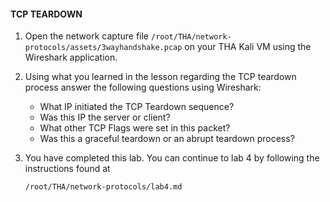 #### TCP TEARDOWN

1. Open the network capture file `/root/THA/network-protocols/assets/3wayhandshake.pcap` on your THA Kali VM using the Wireshark application.

2. Using what you learned in the lesson regarding the TCP teardown process answer the following questions using Wireshark: 
   * What IP initiated the TCP Teardown sequence? 
   * Was this IP the server or client?
   * What other TCP Flags were set in this packet?
   * Was this a graceful teardown or an abrupt teardown process?

3. You have completed this lab. You can continue to lab 4 by following the instructions found at 
    ```
    /root/THA/network-protocols/lab4.md
    ```
